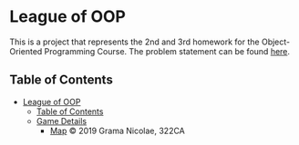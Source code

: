 # League of OOP

This is a project that represents the 2nd and 3rd homework for the Object-Oriented Programming Course. The problem statement can be found [here](http://elf.cs.pub.ro/poo/teme/proiect/etapa1).

## Table of Contents

- [League of OOP](#league-of-oop)
  - [Table of Contents](#table-of-contents)
  - [Game Details](#game-details)
    - [Map](#map)
© 2019 Grama Nicolae, 322CA
